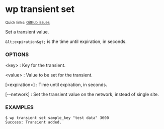 # wp transient set

<small>Quick links: <a href="https://github.com/issues?q=is%3Aopen+label%3Acommand%3Atransient-set+sort%3Aupdated-desc+org%3Awp-cli">Github issues</a></small>

Set a transient value.

`&lt;expiration&gt;` is the time until expiration, in seconds.

### OPTIONS

&lt;key&gt;
: Key for the transient.

&lt;value&gt;
: Value to be set for the transient.

[&lt;expiration&gt;]
: Time until expiration, in seconds.

[\--network]
: Set the transient value on the network, instead of single site.

### EXAMPLES

    $ wp transient set sample_key "test data" 3600
    Success: Transient added.


